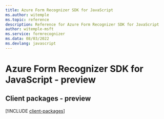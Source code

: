 ```yaml
---
title: Azure Form Recognizer SDK for JavaScript
ms.author: witemple
ms.topic: reference
description: Reference for Azure Form Recognizer SDK for JavaScript
author: witemple-msft
ms.service: formrecognizer
ms.data: 08/03/2022
ms.devlang: javascript
---
```

# Azure Form Recognizer SDK for JavaScript - preview

## Client packages - preview
[!INCLUDE [client-packages](form-recognizer-client-index.md)]
